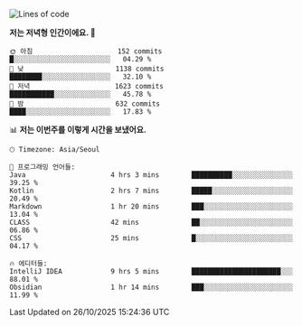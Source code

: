   <!--START_SECTION:waka-->
![Lines of code](https://img.shields.io/badge/%EC%A0%80%EB%8A%94%20%EC%97%AC%ED%83%9C%EA%B9%8C%EC%A7%80%20-1.9%20million%20%EC%A4%84%EC%9D%98%20%EC%BD%94%EB%93%9C%EB%A5%BC%20%EC%9E%91%EC%84%B1%ED%96%88%EC%96%B4%EC%9A%94.-blue)

**저는 저녁형 인간이에요. 🦉** 

```text
🌞 아침                     152 commits         █░░░░░░░░░░░░░░░░░░░░░░░░   04.29 % 
🌆 낮　                     1138 commits        ████████░░░░░░░░░░░░░░░░░   32.10 % 
🌃 저녁                     1623 commits        ███████████░░░░░░░░░░░░░░   45.78 % 
🌙 밤　                     632 commits         ████░░░░░░░░░░░░░░░░░░░░░   17.83 % 
```


📊 **저는 이번주를 이렇게 시간을 보냈어요.** 

```text
🕑︎ Timezone: Asia/Seoul

💬 프로그래밍 언어들: 
Java                     4 hrs 3 mins        ██████████░░░░░░░░░░░░░░░   39.25 % 
Kotlin                   2 hrs 7 mins        █████░░░░░░░░░░░░░░░░░░░░   20.49 % 
Markdown                 1 hr 20 mins        ███░░░░░░░░░░░░░░░░░░░░░░   13.04 % 
CLASS                    42 mins             ██░░░░░░░░░░░░░░░░░░░░░░░   06.86 % 
CSS                      25 mins             █░░░░░░░░░░░░░░░░░░░░░░░░   04.17 % 

🔥 에디터들: 
IntelliJ IDEA            9 hrs 5 mins        ██████████████████████░░░   88.01 % 
Obsidian                 1 hr 14 mins        ███░░░░░░░░░░░░░░░░░░░░░░   11.99 % 
```


 Last Updated on 26/10/2025 15:24:36 UTC
<!--END_SECTION:waka-->
